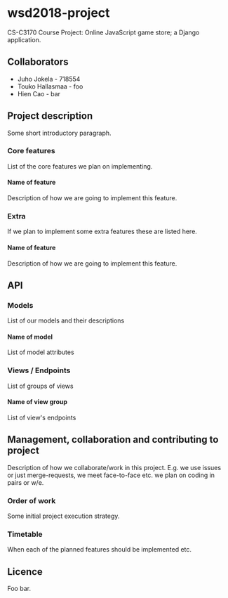# wsd2018-project

CS-C3170 Course Project:
Online JavaScript game store; a Django application.

## Collaborators

* Juho Jokela - 718554
* Touko Hallasmaa - foo
* Hien Cao - bar

## Project description

Some short introductory paragraph.

### Core features

List of the core features we plan on implementing.

#### Name of feature

Description of how we are going to implement this feature.

### Extra

If we plan to implement some extra features these are listed here.

#### Name of feature

Description of how we are going to implement this feature.

## API

### Models

List of our models and their descriptions

#### Name of model

List of model attributes

### Views / Endpoints

List of groups of views

#### Name of view group

List of view's endpoints

## Management, collaboration and contributing to project

Description of how we collaborate/work in this project.
E.g. we use issues or just merge-requests, we meet face-to-face etc. we plan on coding in pairs or w/e.

### Order of work

Some initial project execution strategy.

### Timetable

When each of the planned features should be implemented etc.

## Licence

Foo bar.
